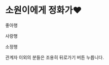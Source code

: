 <html>
<head>
</head>
<body>

<h1>소원이에게 정화가♥</h1>
<p>좋아행</p><p>사랑행</p><p>소정행</p><p>관계자 이외의 분들은 조용히 뒤로가기 버튼 누릅니다.</p>

</body>
</html>
